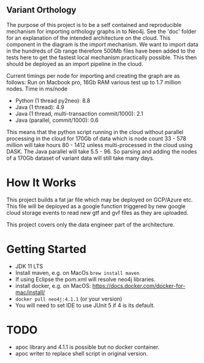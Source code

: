 
## Variant Orthology
The purpose of this project is to be a self contained and reproducible mechanism for
importing orthology graphs in to Neo4j. See the 'doc' folder for an explanation of the
intended architecture on the cloud. This component in the diagram is the import 
mechanism. We want to import data in the hundreds of Gb range therefore 500Mb files
have been added to the tests here to get the fastest local mechanism practically 
possible. This then should be deployed as an import pipeline in the cloud.


Current timings per node for importing and creating the graph are as follows:
Run on Macbook pro, 16Gb RAM various test up to 1.7 million nodes. Time in ms/node
* Python (1 thread py2neo):  								8.8
* Java (1 thread):											4.9
* Java (1 thread, multi-transaction commit/1000):			2.1
* Java (parallel, commit/1000):								0.6

This means that the python script running in the cloud without parallel processing 
in the cloud for 170Gb of data which is node count 33 - 578 million will take hours
80 - 1412 unless multi-processed in the cloud using DASK. The Java parallel will take
5.5 - 96. So parsing and adding the nodes of a 170Gb dataset of variant data will still
take many days.

# How It Works
This project builds a fat jar file which may be deployed on GCP/Azure etc. This file
will be deployed as a google function triggered by new google cloud storage events to 
read new gtf and gvf files as they are  uploaded.

This project covers only the data engineer part of the architecture.

# Getting Started
* JDK 11 LTS
* Install maven, e.g. on MacOs `brew install maven`
* If using Eclipse the pom.xml will resolve neo4j libraries.
* install docker, e.g. on MacOS:  https://docs.docker.com/docker-for-mac/install/
* `docker pull neo4j:4.1.1`    (or your version)
* You will need to set IDE to use JUnit 5 if 4 is its default.

# TODO
* apoc library and 4.1.1 is possible but no docker container.
* apoc writer to replace shell script in original version.